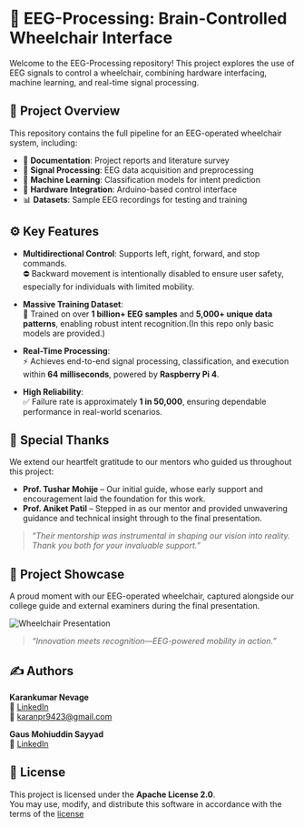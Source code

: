 # 🧠 EEG-Processing: Brain-Controlled Wheelchair Interface

Welcome to the EEG-Processing repository! This project explores the use of EEG signals to control a wheelchair, combining hardware interfacing, machine learning, and real-time signal processing.

## 📌 Project Overview

This repository contains the full pipeline for an EEG-operated wheelchair system, including:

- 📄 **Documentation**: Project reports and literature survey
- 🧠 **Signal Processing**: EEG data acquisition and preprocessing
- 🤖 **Machine Learning**: Classification models for intent prediction
- 🔧 **Hardware Integration**: Arduino-based control interface
- 📊 **Datasets**: Sample EEG recordings for testing and training

## ⚙️ Key Features

- **Multidirectional Control**: Supports left, right, forward, and stop commands.  
  ⛔ Backward movement is intentionally disabled to ensure user safety, especially for individuals with limited mobility.

- **Massive Training Dataset**:  
  🧠 Trained on over **1 billion+ EEG samples** and **5,000+ unique data patterns**, enabling robust intent recognition.(In this repo only basic models are provided.)

- **Real-Time Processing**:  
  ⚡ Achieves end-to-end signal processing, classification, and execution within **64 milliseconds**, powered by **Raspberry Pi 4**.

- **High Reliability**:  
  ✅ Failure rate is approximately **1 in 50,000**, ensuring dependable performance in real-world scenarios.

## 🙏 Special Thanks

We extend our heartfelt gratitude to our mentors who guided us throughout this project:

- **Prof. Tushar Mohije** – Our initial guide, whose early support and encouragement laid the foundation for this work.  
- **Prof. Aniket Patil** – Stepped in as our mentor and provided unwavering guidance and technical insight through to the final presentation.

> _“Their mentorship was instrumental in shaping our vision into reality. Thank you both for your invaluable support.”_


## 📸 Project Showcase

A proud moment with our EEG-operated wheelchair, captured alongside our college guide and external examiners during the final presentation.

![Wheelchair Presentation](https://media.licdn.com/dms/image/v2/D562DAQGdRsqTHGvR3Q/profile-treasury-image-shrink_800_800/profile-treasury-image-shrink_800_800/0/1733332754368?e=1754834400&v=beta&t=UMLpNg2owbu94RlE-vfT5zz5RXM7-gjlIjLOqB-Y6-o)

> _“Innovation meets recognition—EEG-powered mobility in action.”_

## ✍️ Authors

**Karankumar Nevage**  
🔗 [LinkedIn](https://www.linkedin.com/in/karankumar-nevage)  
📧 karanpr9423@gmail.com  

**Gaus Mohiuddin Sayyad**  
🔗 [LinkedIn](https://www.linkedin.com/in/gaus-mohiuddin-sayyad)

## 📄 License

This project is licensed under the **Apache License 2.0**.  
You may use, modify, and distribute this software in accordance with the terms of the [license](https://www.apache.org/licenses/LICENSE-2.0)

